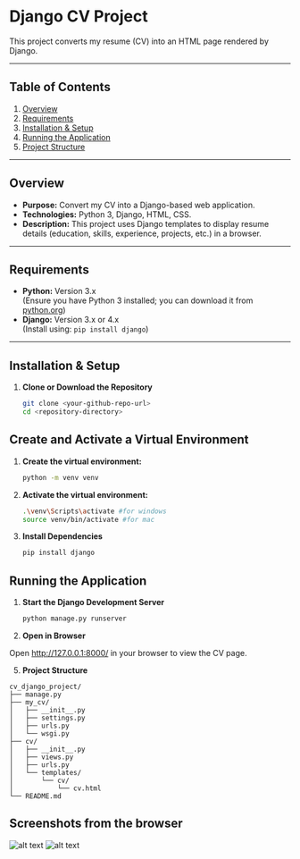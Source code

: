 # Django CV Project

This project converts my resume (CV) into an HTML page rendered by Django.

---

## Table of Contents

1. [Overview](#overview)  
2. [Requirements](#requirements)  
3. [Installation & Setup](#installation--setup)  
4. [Running the Application](#running-the-application)  
5. [Project Structure](#project-structure)

---

## Overview

- **Purpose:** Convert my CV into a Django-based web application.
- **Technologies:** Python 3, Django, HTML, CSS.
- **Description:** This project uses Django templates to display resume details (education, skills, experience, projects, etc.) in a browser.

---

## Requirements

- **Python:** Version 3.x  
  (Ensure you have Python 3 installed; you can download it from [python.org](https://www.python.org/downloads/))
- **Django:** Version 3.x or 4.x  
  (Install using: `pip install django`)

---

## Installation & Setup

1. **Clone or Download the Repository**

   ```bash
   git clone <your-github-repo-url>
   cd <repository-directory>

## Create and Activate a Virtual Environment

1. **Create the virtual environment:**

   ```bash
   python -m venv venv

2. **Activate the virtual environment:**
   ```bash
   .\venv\Scripts\activate #for windows
   source venv/bin/activate #for mac
   
3. **Install Dependencies**
   ```bash
   pip install django 

## Running the Application

1. **Start the Django Development Server**
   ```bash
   python manage.py runserver

2. **Open in Browser**
    
Open http://127.0.0.1:8000/ in your browser to view the CV page.

5. **Project Structure**
```
cv_django_project/
├── manage.py
├── my_cv/
│   ├── __init__.py
│   ├── settings.py
│   ├── urls.py
│   └── wsgi.py
├── cv/
│   ├── __init__.py
│   ├── views.py
│   ├── urls.py
│   └── templates/
│       └── cv/
│           └── cv.html
└── README.md
```
## Screenshots from the browser

![alt text](image.png)
![alt text](image-1.png)